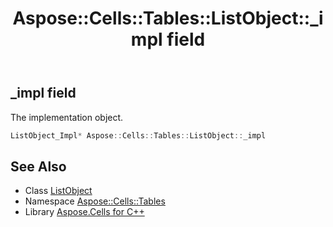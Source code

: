 ﻿---
title: Aspose::Cells::Tables::ListObject::_impl field
linktitle: _impl
second_title: Aspose.Cells for C++ API Reference
description: 'Aspose::Cells::Tables::ListObject::_impl field. The implementation object in C++.'
type: docs
weight: 4700
url: /cpp/aspose.cells.tables/listobject/_impl/
---
## _impl field


The implementation object.

```cpp
ListObject_Impl* Aspose::Cells::Tables::ListObject::_impl
```

## See Also

* Class [ListObject](../)
* Namespace [Aspose::Cells::Tables](../../)
* Library [Aspose.Cells for C++](../../../)
